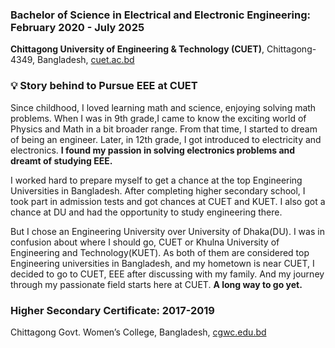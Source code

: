 
### **Bachelor of Science in Electrical and Electronic Engineering:** February 2020 - July 2025 

**Chittagong University of Engineering & Technology (CUET)**, Chittagong-4349, Bangladesh, [cuet.ac.bd](https://cuet.ac.bd/)


### **💡 Story behind to Pursue EEE at CUET**

Since childhood, I loved learning math and science, enjoying solving math problems. When I was in 9th grade,I came to know the exciting world of Physics and Math in a bit broader range. From that time, I started to dream of being an engineer. Later, in 12th grade, I got introduced to electricity and electronics. **I found my passion in solving electronics problems and dreamt of studying EEE.**


I worked hard to prepare myself to get a chance at the top Engineering Universities in Bangladesh. After completing higher secondary school, I took part in admission tests and got chances at CUET and KUET. I also got a chance at DU and had the opportunity to study engineering there. 
 
But I chose an Engineering University over University of Dhaka(DU). I was in confusion about where I should go, CUET or Khulna University of Engineering and Technology(KUET). As both of them are considered top Engineering universities in Bangladesh, and my hometown is near CUET, I decided to go to CUET, EEE after discussing with my family. And my journey through my passionate field starts here at CUET. **A long way to go yet.**


### **Higher Secondary Certificate:** 2017-2019

Chittagong Govt. Women’s College, Bangladesh, [cgwc.edu.bd](https://cgwc.edu.bd/)

